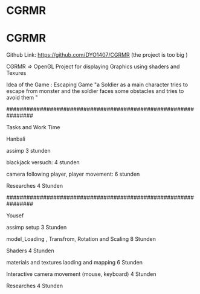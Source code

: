 # CGRMR


# CGRMR


Github Link: https://github.com/DYO1407/CGRMR (the project is too big )

CGRMR  => OpenGL Project for displaying Graphics using shaders and Texures 

Idea of the Game : Escaping Game "a Soldier as a main character tries to escape from monster and the soldier faces some obstacles and tries to avoid them "


################################################################


Tasks and Work Time 


Hanbali 

assimp 3 stunden

blackjack versuch: 4 stunden

camera following player, player movement: 6 stunden

Researches 4 Stunden


################################################################

Yousef

assimp setup 3 Stunden

model_Loading , Transfrom, Rotation and Scaling  8 Stunden

Shaders 4 Stunden

materials and textures laoding and mapping 6 Stunden

Interactive camera movement (mouse, keyboard) 4 Stunden

Researches 4 Stunden


